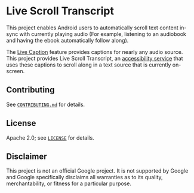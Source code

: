 # Live Scroll Transcript

This project enables Android users to automatically scroll text content in-sync with currently playing audio (For example, listening to an audiobook and having the ebook automatically follow along).

The [Live Caption](https://support.google.com/accessibility/android/answer/9350862?hl=en) feature provides captions for nearly any audio source. This project provides Live Scroll Transcript, an [accessibility service](https://developer.android.com/guide/topics/ui/accessibility/service) that uses these captions to scroll along in a text source that is currently on-screen.

## Contributing

See [`CONTRIBUTING.md`](CONTRIBUTING.md) for details.

## License

Apache 2.0; see [`LICENSE`](LICENSE) for details.

## Disclaimer

This project is not an official Google project. It is not supported by
Google and Google specifically disclaims all warranties as to its quality,
merchantability, or fitness for a particular purpose.
